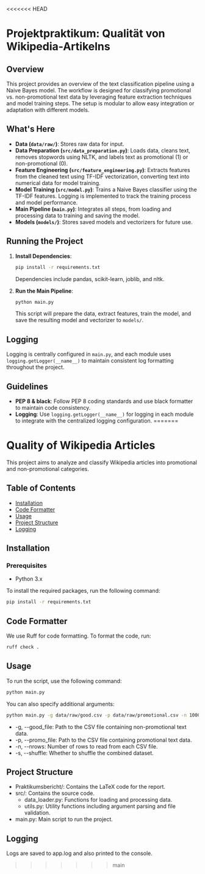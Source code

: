 <<<<<<< HEAD
# Projektpraktikum: Qualität von Wikipedia-Artikelns

## Overview

This project provides an overview of the text classification pipeline using a Naive Bayes model. The workflow is designed for classifying promotional vs. non-promotional text data by leveraging feature extraction techniques and model training steps. The setup is modular to allow easy integration or adaptation with different models.

## What's Here

- **Data (`data/raw/`)**: Stores raw data for input.
- **Data Preparation (`src/data_preparation.py`)**: Loads data, cleans text, removes stopwords using NLTK, and labels text as promotional (1) or non-promotional (0).
- **Feature Engineering (`src/feature_engineering.py`)**: Extracts features from the cleaned text using TF-IDF vectorization, converting text into numerical data for model training.
- **Model Training (`src/model.py`)**: Trains a Naive Bayes classifier using the TF-IDF features. Logging is implemented to track the training process and model performance.
- **Main Pipeline (`main.py`)**: Integrates all steps, from loading and processing data to training and saving the model.
- **Models (`models/`)**: Stores saved models and vectorizers for future use.

## Running the Project

1. **Install Dependencies**:

   ```sh
   pip install -r requirements.txt
   ```

   Dependencies include pandas, scikit-learn, joblib, and nltk.

2. **Run the Main Pipeline**:

   ```sh
   python main.py
   ```

   This script will prepare the data, extract features, train the model, and save the resulting model and vectorizer to `models/`.

## Logging

Logging is centrally configured in `main.py`, and each module uses `logging.getLogger(__name__)` to maintain consistent log formatting throughout the project.

## Guidelines

- **PEP 8 & black**: Follow PEP 8 coding standards and use black formatter to maintain code consistency.
- **Logging**: Use `logging.getLogger(__name__)` for logging in each module to integrate with the centralized logging configuration.
=======
# Quality of Wikipedia Articles

This project aims to analyze and classify Wikipedia articles into promotional and non-promotional categories.

## Table of Contents
- [Installation](#installation)
- [Code Formatter](#code-formatter)
- [Usage](#usage)
- [Project Structure](#project-structure)
- [Logging](#logging)

## Installation

### Prerequisites
- Python 3.x

To install the required packages, run the following command:
```sh
pip install -r requirements.txt
```

## Code Formatter
We use Ruff for code formatting. To format the code, run:
```sh
ruff check .
```

## Usage
To run the script, use the following command:
```sh
python main.py
```

You can also specify additional arguments:
```sh
python main.py -g data/raw/good.csv -p data/raw/promotional.csv -n 1000 -s
```
* -g, --good_file: Path to the CSV file containing non-promotional text data.
* -p, --promo_file: Path to the CSV file containing promotional text data.
* -n, --nrows: Number of rows to read from each CSV file.
* -s, --shuffle: Whether to shuffle the combined dataset.

## Project Structure
* Praktikumsbericht/: Contains the LaTeX code for the report.
* src/: Contains the source code.
    * data_loader.py: Functions for loading and processing data.
    * utils.py: Utility functions including argument parsing and file validation.
* main.py: Main script to run the project.

## Logging
Logs are saved to app.log and also printed to the console.
>>>>>>> main
